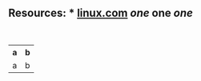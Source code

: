 **Resources:**
    * [linux.com](https://www.kernel.org/)
*one*
**one**
***one***
---------------
<br>
<table>
<tr>
<th>a</th>
<th>b</th>
</tr>
<tr>
<td>a</td>
<td>b</td>
</tr>
</table>
